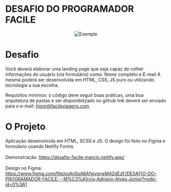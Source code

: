 # DESAFIO DO PROGRAMADOR FACILE

<p align="center">
  <img alt="Exemple" src="https://github.com/MarcioAlvior/desafio_facile/blob/master/demonstration.gif" />
</p>

# Desafio

Você deverá elaborar uma landing page que seja capaz
de colher informações do usuário (via formulário) como:
Nome completo e E-mail
A mesma poderá ser desenvolvida em HTML, CSS, JS puro
ou utilizando tecnologia a sua escolha.

Requisitos mínimos: o código deve seguir boas práticas,
uma boa arquitetura de pastas e ser disponibilizado no github
link deverá ser enviado para o e-mail: higor@facileviagens.com

# O Projeto

Aplicação desenvolvida em HTML, SCSS e JS. O design foi feito no Figma e formulario usando Netlify Forms.
<br>
<br>
Demonstração:
https://desafio-facile-marcio.netlify.app/ 
<br>
<br>
Design no Figma:
https://www.figma.com/file/pvAn5sA8AfwyqrwM42dEzF/DESAFIO-DO-PROGRAMADOR-FACILE---M%C3%A1rcio-Adriano-Alves-Junior?node-id=0%3A1
<br>
